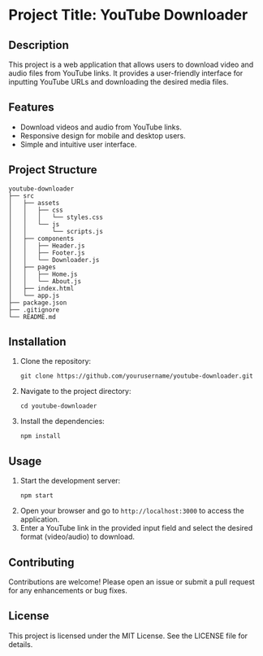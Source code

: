 # Project Title: YouTube Downloader

## Description
This project is a web application that allows users to download video and audio files from YouTube links. It provides a user-friendly interface for inputting YouTube URLs and downloading the desired media files.

## Features
- Download videos and audio from YouTube links.
- Responsive design for mobile and desktop users.
- Simple and intuitive user interface.

## Project Structure
```
youtube-downloader
├── src
│   ├── assets
│   │   ├── css
│   │   │   └── styles.css
│   │   └── js
│   │       └── scripts.js
│   ├── components
│   │   ├── Header.js
│   │   ├── Footer.js
│   │   └── Downloader.js
│   ├── pages
│   │   ├── Home.js
│   │   └── About.js
│   ├── index.html
│   └── app.js
├── package.json
├── .gitignore
└── README.md
```

## Installation
1. Clone the repository:
   ```
   git clone https://github.com/yourusername/youtube-downloader.git
   ```
2. Navigate to the project directory:
   ```
   cd youtube-downloader
   ```
3. Install the dependencies:
   ```
   npm install
   ```

## Usage
1. Start the development server:
   ```
   npm start
   ```
2. Open your browser and go to `http://localhost:3000` to access the application.
3. Enter a YouTube link in the provided input field and select the desired format (video/audio) to download.

## Contributing
Contributions are welcome! Please open an issue or submit a pull request for any enhancements or bug fixes.

## License
This project is licensed under the MIT License. See the LICENSE file for details.